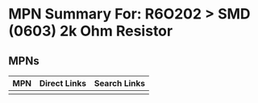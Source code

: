 



# MPN Summary For: R6O202 > SMD (0603) 2k Ohm Resistor

## MPNs
  

|MPN|Direct Links|Search Links|
| :--- | :--- | :--- |
||||
